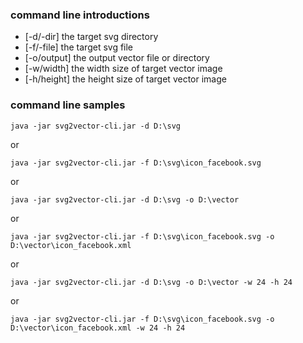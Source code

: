 ### command line introductions

- [-d/-dir] the target svg directory
- [-f/-file] the target svg file
- [-o/output] the output vector file or directory
- [-w/width] the width size of target vector image
- [-h/height] the height size of target vector image


### command line samples

```
java -jar svg2vector-cli.jar -d D:\svg
```
or

```
java -jar svg2vector-cli.jar -f D:\svg\icon_facebook.svg

```
or

```
java -jar svg2vector-cli.jar -d D:\svg -o D:\vector

```
or

```
java -jar svg2vector-cli.jar -f D:\svg\icon_facebook.svg -o D:\vector\icon_facebook.xml

```
or

```
java -jar svg2vector-cli.jar -d D:\svg -o D:\vector -w 24 -h 24

```
or

```
java -jar svg2vector-cli.jar -f D:\svg\icon_facebook.svg -o D:\vector\icon_facebook.xml -w 24 -h 24

```